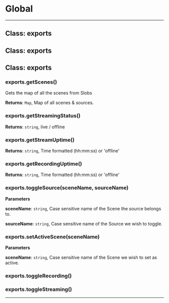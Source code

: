 # Global





* * *

## Class: exports



## Class: exports



## Class: exports


### exports.getScenes() 

Gets the map of all the scenes from Slobs

**Returns**: `Map`, Map of all scenes & sources.

### exports.getStreamingStatus() 

**Returns**: `string`, live / offline

### exports.getStreamUptime() 

**Returns**: `string`, Time formatted (hh:mm:ss) or 'offline'

### exports.getRecordingUptime() 

**Returns**: `string`, Time formatted (hh:mm:ss) or 'offline'

### exports.toggleSource(sceneName, sourceName) 

**Parameters**

**sceneName**: `string`, Case sensitive name of the Scene the source belongs to.

**sourceName**: `string`, Case sensitive name of the Source we wish to toggle.


### exports.setActiveScene(sceneName) 

**Parameters**

**sceneName**: `string`, Case sensitive name of the Scene we wish to set as active.


### exports.toggleRecording() 


### exports.toggleStreaming() 




* * *










